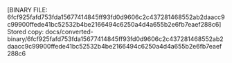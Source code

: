 [BINARY FILE: 6fcf925fafd753fda15677414845ff93fd0d9606c2c437281468552ab2daacc9c99900ffede41bc52532b4be2166494c6250a4d4a655b2e6fb7eaef288c6]
Stored copy: docs/converted-binary/6fcf925fafd753fda15677414845ff93fd0d9606c2c437281468552ab2daacc9c99900ffede41bc52532b4be2166494c6250a4d4a655b2e6fb7eaef288c6
